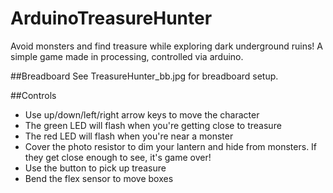 # ArduinoTreasureHunter
Avoid monsters and find treasure while exploring dark underground ruins! A simple game made in processing, controlled via arduino.

##Breadboard
See TreasureHunter_bb.jpg for breadboard setup. 

##Controls
* Use up/down/left/right arrow keys to move the character
* The green LED will flash when you're getting close to treasure
* The red LED will flash when you're near a monster
* Cover the photo resistor to dim your lantern and hide from monsters. If they get close enough to see, it's game over!
* Use the button to pick up treasure
* Bend the flex sensor to move boxes
